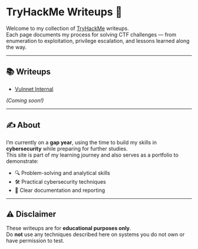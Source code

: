 # TryHackMe Writeups 🚩

Welcome to my collection of [TryHackMe](https://tryhackme.com/) writeups.  
Each page documents my process for solving CTF challenges — from enumeration to exploitation, privilege escalation, and lessons learned along the way.  

---

## 📚 Writeups
- [Vulnnet Internal](writeups/vulnnet_internal.md)

*(Coming soon!)*

---

## ✍️ About
I’m currently on a **gap year**, using the time to build my skills in **cybersecurity** while preparing for further studies.  
This site is part of my learning journey and also serves as a portfolio to demonstrate:  

- 🔍 Problem-solving and analytical skills  
- 🛠️ Practical cybersecurity techniques  
- 📝 Clear documentation and reporting  

---

## ⚠️ Disclaimer
These writeups are for **educational purposes only**.  
Do **not** use any techniques described here on systems you do not own or have permission to test.  
